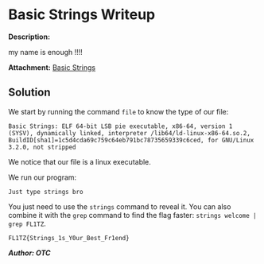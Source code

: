 # Basic Strings Writeup
**Description:**

my name is enough !!!!

**Attachment:**
[Basic Strings](../Files/Basic%20Strings)

## Solution

We start by running the command `file` to know the type of our file:

    Basic Strings: ELF 64-bit LSB pie executable, x86-64, version 1 (SYSV), dynamically linked, interpreter /lib64/ld-linux-x86-64.so.2, BuildID[sha1]=1c5d4cda69c759c64eb791bc78735659339c6ced, for GNU/Linux 3.2.0, not stripped

We notice that our file is a linux executable.

We run our program:

    Just type strings bro

You just need to use the `strings` command to reveal it. You can also combine it with the `grep` command to find the flag faster: `strings welcome | grep FL1TZ`.

    FL1TZ{Strings_1s_Y0ur_Best_Fr1end}

***Author: OTC***